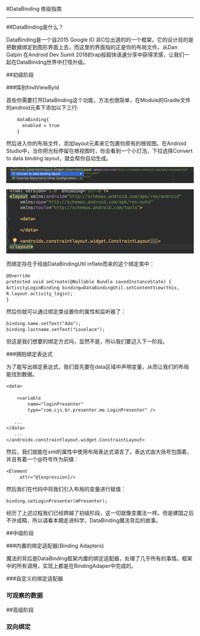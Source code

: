 #DataBinding 练级指南
___
##DataBinding是什么？

DataBinding是一个自2015 Google IO 非C位出道的的一个框架。它的设计目的是把数据绑定到图形界面上去，而这里的界面指的正是你的布局文件。从Dan Galpin 在Android Dev Sumit 2018的rap般超快语速分享中获得灵感，让我们一起在DataBinidng世界中打怪升级。

##初级阶段

###挥别findViewById

首些你需要打开DataBinding这个功能，方法也很简单，在Module的Gradle文件的android元素下添加以下三行:
		
		dataBinding{
		  enabled = true
		}

然后进入你的布局文件，添加layout元素来它包裹你原有的根视图。在Android Studio中，当你把光标停留在根视图时，你会看到一个小灯泡，下拉选择Convert to data binding layout，就会帮你自动生成。

![小灯泡](https://raw.githubusercontent.com/jinyulei0710/kaixue-docs/master/JetPack/%E5%9B%BE%E7%89%87%E5%BA%93/light_bulb.png)

![生成结果](https://raw.githubusercontent.com/jinyulei0710/kaixue-docs/master/JetPack/%E5%9B%BE%E7%89%87%E5%BA%93/layout_element.png)

而绑定存在于经由DataBindingUtil inflate而来的这个绑定类中：

	@Override
    protected void onCreate(@Nullable Bundle savedInstanceState) {
    ActivityLoginBinding binding=DataBindingUtil.setContentView(this, R.layout.activity_login);
    }

然后你就可以通过绑定类设置你的属性和监听器了：
    
    binding.name.setText("Ada");
    binding.lastname.setText("Lovelace");
    
但这是我们想要的绑定方式吗，显然不是，所以我们要迈入下一阶段。

###拥抱绑定表达式

为了能写出绑定表达式，我们首先要在data区域中声明变量，从而让我们的布局能找到数据。
     <?xml version="1.0" encoding="utf-8"?>
<layout xmlns:android="http://schemas.android.com/apk/res/android"
    xmlns:app="http://schemas.android.com/apk/res-auto"
    xmlns:tools="http://schemas.android.com/tools">

    <data>

        <variable
            name="loginPresenter"
            type="com.cjs.br.presenter.me.LoginPresenter" />

       ...
    </data>
       ...
    </androidx.constraintlayout.widget.ConstraintLayout>
</layout>



然后，我们就能在xml的属性中使用布局表达式语言了。表达式由大括号包围着，并且有着一个@符号作为前缀：
   
	<Element
	     attr="@{expression}/>

然后我们在代码中将我们引入布局的变量进行赋值：

    binding.setLoginPresenter(mPresenter);
    
    
经历了上述过程我们已经跨越了初级阶段，这一切就像变魔法一样。但是建国之后不许成精，所以请看本期走进科学，DataBinding魔法背后的故事。  

##中级阶段

###内置的绑定适配器(Binding Adapters)   

魔法的背后是DataBinding框架内置的绑定适配器，处理了几乎所有的事情。框架中的所有调用，实现上都是在BindingAdaper中完成的。

###自定义的绑定适配器

### 可观察的数据

##高级阶段

### 双向绑定  
